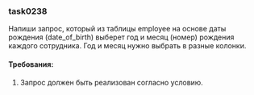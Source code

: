 
### task0238

Напиши запрос, который из таблицы employee на основе даты рождения (date_of_birth) выберет год и месяц (номер) рождения
каждого сотрудника.	Год и месяц нужно выбрать в разные колонки.


#### Требования:
1.	Запрос должен быть реализован согласно условию.


